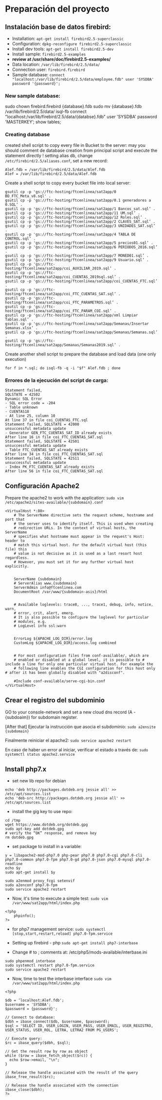 # Preparación del proyecto 

## Instalación base de datos firebird:
- Installation: 
`apt-get install firebird2.5-superclassic`
- Configuration: 
`dpkg-reconfigure firebird2.5-superclassic`
- Install dev tools: 
`apt-get install firebird2.5-dev`
- Install sample: `firebird2.5-examples`    
- <b>review at /usr/share/doc/firebird2.5-examples/</b>
- Data location: `/var/lib/firebird/2.5/data/`
- Connection user: `firebird.firebird`
- Sample database: 
`connect "localhost:/var/lib/firebird/2.5/data/employee.fdb" user 'SYSDBA' password '{password}';`

### New sample database:
sudo chown firebird.firebird {database}.fdb
sudo mv {database}.fdb /var/lib/firebird/2.5/data/
isql-fb
connect "localhost:/var/lib/firebird/2.5/data/{databse}.fdb" user 'SYSDBA' password 'MASTERKEY’;
show tables;

### Creating database 
created shell script to copy every file in Bucket to the server:
may you should comment de database creation from principal script and execute the statement directly !
setting alias db, change `/etc/firebird/2.5/aliases.conf`, set a new record: 
```
Alef.fdb = /var/lib/firebird/2.5/data/Alef.fdb    
Alef = /var/lib/firebird/2.5/data/Alef.fdb    
```

Create a shell script to copy every bucket file into local server:

``` 
gsutil cp -p 'gs://ftc-hosting/ftcenlinea/sat2app/0 BD_FTC_Meta_v8.sql' .
gsutil cp -p 'gs://ftc-hosting/ftcenlinea/sat2app/0.1 generadores a 0.SQL’ .
gsutil cp -p 'gs://ftc-hosting/ftcenlinea/sat2app/1 Bancos_sat.sql’ .
gsutil cp -p 'gs://ftc-hosting/ftcenlinea/sat2app/11 UM.sql’ .
gsutil cp -p 'gs://ftc-hosting/ftcenlinea/sat2app/12 Roles.sql’ .
gsutil cp -p 'gs://ftc-hosting/ftcenlinea/sat2app/2 CLAVES_SAT.sql’ .
gsutil cp -p 'gs://ftc-hosting/ftcenlinea/sat2app/3 UNIDADES_SAT.sql’ .
gsutil cp -p 'gs://ftc-hosting/ftcenlinea/sat2app/4 TABLA DE CONTROL.sql’ .
gsutil cp -p 'gs://ftc-hosting/ftcenlinea/sat2app/5 precios01.sql’ .
gsutil cp -p 'gs://ftc-hosting/ftcenlinea/sat2app/6 PERIODOS_2016.sql’ .
gsutil cp -p 'gs://ftc-hosting/ftcenlinea/sat2app/7 MONED01.sql’ .
gsutil cp -p 'gs://ftc-hosting/ftcenlinea/sat2app/9 Usuario.sql’ .
gsutil cp -p 'gs://ftc-hosting/ftcenlinea/sat2app/coi_AUXILIAR_2019.sql’ .
gsutil cp -p 'gs://ftc-hosting/ftcenlinea/sat2app/coi_CUENTAS_2019sql.sql’ .
gsutil cp -p 'gs://ftc-hosting/ftcenlinea/sat2app/coi_CUENTAS_FTC.sql’ .
gsutil cp -p 'gs://ftc-hosting/ftcenlinea/sat2app/coi_FTC_CUENTAS_SAT.sql’ .
gsutil cp -p 'gs://ftc-hosting/ftcenlinea/sat2app/coi_FTC_PARAMETROS.sql’ .
gsutil cp -p 'gs://ftc-hosting/ftcenlinea/sat2app/coi_FTC_PARAM_COI.sql’ .
gsutil cp -p 'gs://ftc-hosting/ftcenlinea/sat2app/xml Limpiar Tablas.sql’ .
gsutil cp -p 'gs://ftc-hosting/ftcenlinea/sat2app/Semanas/Insertar Semanas.xlsx’ .
gsutil cp -p 'gs://ftc-hosting/ftcenlinea/sat2app/Semanas/Semanas.sql’ .
gsutil cp -p 'gs://ftc-hosting/ftcenlinea/sat2app/Semanas/Semanas2019.sql’ .
```

Create another shell script to prepare the database and load data (one only execution)
```
for f in *.sql; do isql-fb -q -i "$f" Alef.fdb ; done
```

### Errores de la ejecución del script de carga:
```
Statement failed, 
SQLSTATE = 42S02
Dynamic SQL Error
- SQL error code = -204
- Table unknown
- CUENTAS18
- At line 25, column 10
At line 37 in file coi_CUENTAS_FTC.sql
Statement failed, SQLSTATE = 42000
unsuccessful metadata update
- Generator GEN_FTC_CUENTAS_SAT_ID already exists
After line 16 in file coi_FTC_CUENTAS_SAT.sql
Statement failed, SQLSTATE = 42S01
unsuccessful metadata update
- Table FTC_CUENTAS_SAT already exists
After line 34 in file coi_FTC_CUENTAS_SAT.sql
Statement failed, SQLSTATE = 42S11
unsuccessful metadata update
- Index PK_FTC_CUENTAS_SAT already exists
After line 56 in file coi_FTC_CUENTAS_SAT.sql
```

## Configuración Apache2
Prepare the apache2 to work with the application:
`sudo vim /etc/apache2/sites-available/{subdomain}.conf`
```
<VirtualHost *:80> 
    # The ServerName directive sets the request scheme, hostname and port that 
    # the server uses to identify itself. This is used when creating 
    # redirection URLs. In the context of virtual hosts, the ServerName 
    # specifies what hostname must appear in the request's Host: header to 
    # match this virtual host. For the default virtual host (this file) this 
    # value is not decisive as it is used as a last resort host regardless. 
    # However, you must set it for any further virtual host explicitly. 


    ServerName {subdomain} 
    # ServerAlias www.{subdomain} 
    ServerAdmin info@ftcenlinea.com 
    DocumentRoot /var/www/{subdomain-asis}/html 


    # Available loglevels: trace8, ..., trace1, debug, info, notice, warn, 
    # error, crit, alert, emerg. 
    # It is also possible to configure the loglevel for particular 
    # modules, e.g. 
    # LogLevel info ssl:warn 


    ErrorLog ${APACHE_LOG_DIR}/error.log 
    CustomLog ${APACHE_LOG_DIR}/access.log combined 


    # For most configuration files from conf-available/, which are 
    # enabled or disabled at a global level, it is possible to # include a line for only one particular virtual host. For example the 
    # following line enables the CGI configuration for this host only # after it has been globally disabled with "a2disconf". 

    #Include conf-available/serve-cgi-bin.conf
</VirtualHost>
```

## Crear el registro del subdominio
GO to your console-network and set a new cloud dns record (A - {subdoaim}) for subdomain register.

[After that] Ejecutar la instrucción que asocia el subdominio: 
`sudo a2ensite {subdomain}`

Finalmente reiniciar el apache2:
`sudo service apache2 restart`

En caso de haber un error al iniciar, verificar el estado a través de:
`sudo systemctl status apache2.service`

## Install php7.x

- set new lib repo for debian
```
echo 'deb http://packages.dotdeb.org jessie all' >> /etc/apt/sources.list
echo 'deb-src http://packages.dotdeb.org jessie all' >> /etc/apt/sources.list
```

- install the gig key to use repo:
```
cd /tmp
wget https://www.dotdeb.org/dotdeb.gpg
sudo apt-key add dotdeb.gpg
# verify the “OK” response, and remove key
rm dotdeb.gpg
``` 
- set package to install in a variable:
```
y = libapache2-mod-php7.0 php-pear php7.0 php7.0-cgi php7.0-cli php7.0-common php7.0-fpm php7.0-gd php7.0-json php7.0-mysql php7.0-readline
echo $y
sudo apt-get install $y

sudo a2enmod proxy_fcgi setenvif
sudo a2enconf php7.0-fpm
sudo service apache2 restart
```

- Now, it's time to execute a simple test:
`sudo vim /var/www/sat2app/html/index.php`

```
<?php 
    phpinfo();
?>
```

- for php7 management service:
`sudo systemctl [stop,start,restart,reload] php7.0-fpm.service`

- Setting up firebird - php
`sudo apt-get install php7-interbase`

- Change # to ; comments at: /etc/php5/mods-available/interbase.ini
```
sudo phpenmod interbase
sudo systemctl restart php7.0-fpm.service
sudo service apache2 restart
```

- Now, time to test the interbase interface
`sudo vim /var/www/sat2app/html/index.php`
```
<?php

$db = ‘localhost:Alef.fdb';
$username = 'SYSDBA';
$password = {password}';

// Connect to database:
$dbh = ibase_connect($db, $username, $password);
$sql = 'SELECT ID, USER_LOGIN, USER_PASS, USER_EMAIL, USER_REGISTRO, USER_STATUS, USER_ROL, LETRA, LETRA2 FROM PG_USERS';

// Execute query:
$rc = ibase_query($dbh, $sql);

// Get the result row by row as object
while ($row = ibase_fetch_object($rc)) {
  echo $row->email, "\n";
}

// Release the handle associated with the result of the query
ibase_free_result($rc);

// Release the handle associated with the connection
ibase_close($dbh);
?>
```